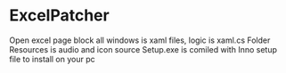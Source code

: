 # ExcelPatcher
Open excel page block
all windows is xaml files, logic is xaml.cs
Folder Resources is audio and icon source
Setup.exe is comiled with Inno setup file to install on your pc
